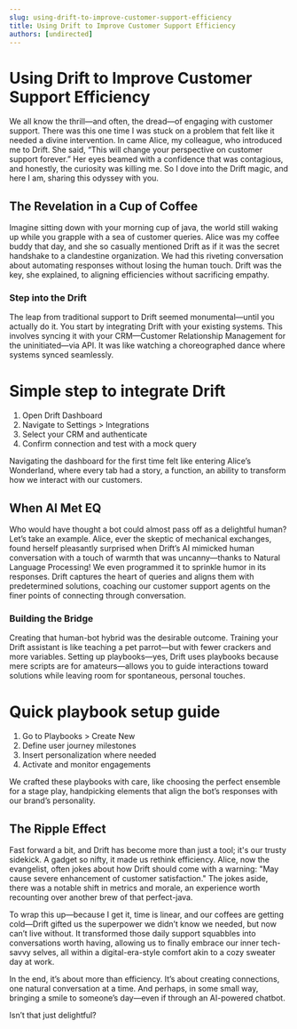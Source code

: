 ```yaml
---
slug: using-drift-to-improve-customer-support-efficiency
title: Using Drift to Improve Customer Support Efficiency
authors: [undirected]
---
```


# Using Drift to Improve Customer Support Efficiency

We all know the thrill—and often, the dread—of engaging with customer support. There was this one time I was stuck on a problem that felt like it needed a divine intervention. In came Alice, my colleague, who introduced me to Drift. She said, “This will change your perspective on customer support forever.” Her eyes beamed with a confidence that was contagious, and honestly, the curiosity was killing me. So I dove into the Drift magic, and here I am, sharing this odyssey with you.

## The Revelation in a Cup of Coffee

Imagine sitting down with your morning cup of java, the world still waking up while you grapple with a sea of customer queries. Alice was my coffee buddy that day, and she so casually mentioned Drift as if it was the secret handshake to a clandestine organization. We had this riveting conversation about automating responses without losing the human touch. Drift was the key, she explained, to aligning efficiencies without sacrificing empathy.

### Step into the Drift

The leap from traditional support to Drift seemed monumental—until you actually do it. You start by integrating Drift with your existing systems. This involves syncing it with your CRM—Customer Relationship Management for the uninitiated—via API. It was like watching a choreographed dance where systems synced seamlessly.


# Simple step to integrate Drift
1. Open Drift Dashboard
2. Navigate to Settings > Integrations
3. Select your CRM and authenticate
4. Confirm connection and test with a mock query


Navigating the dashboard for the first time felt like entering Alice’s Wonderland, where every tab had a story, a function, an ability to transform how we interact with our customers.

## When AI Met EQ

Who would have thought a bot could almost pass off as a delightful human? Let’s take an example. Alice, ever the skeptic of mechanical exchanges, found herself pleasantly surprised when Drift’s AI mimicked human conversation with a touch of warmth that was uncanny—thanks to Natural Language Processing! We even programmed it to sprinkle humor in its responses. Drift captures the heart of queries and aligns them with predetermined solutions, coaching our customer support agents on the finer points of connecting through conversation.

### Building the Bridge

Creating that human-bot hybrid was the desirable outcome. Training your Drift assistant is like teaching a pet parrot—but with fewer crackers and more variables. Setting up playbooks—yes, Drift uses playbooks because mere scripts are for amateurs—allows you to guide interactions toward solutions while leaving room for spontaneous, personal touches.


# Quick playbook setup guide
1. Go to Playbooks > Create New
2. Define user journey milestones
3. Insert personalization where needed
4. Activate and monitor engagements


We crafted these playbooks with care, like choosing the perfect ensemble for a stage play, handpicking elements that align the bot’s responses with our brand’s personality.

## The Ripple Effect

Fast forward a bit, and Drift has become more than just a tool; it's our trusty sidekick. A gadget so nifty, it made us rethink efficiency. Alice, now the evangelist, often jokes about how Drift should come with a warning: "May cause severe enhancement of customer satisfaction." The jokes aside, there was a notable shift in metrics and morale, an experience worth recounting over another brew of that perfect-java.

To wrap this up—because I get it, time is linear, and our coffees are getting cold—Drift gifted us the superpower we didn’t know we needed, but now can’t live without. It transformed those daily support squabbles into conversations worth having, allowing us to finally embrace our inner tech-savvy selves, all within a digital-era-style comfort akin to a cozy sweater day at work.

In the end, it’s about more than efficiency. It’s about creating connections, one natural conversation at a time. And perhaps, in some small way, bringing a smile to someone’s day—even if through an AI-powered chatbot.

Isn’t that just delightful?